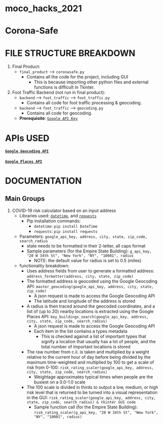 # **moco_hacks_2021**
# **Corona-Safe**
#
# **FILE STRUCTURE BREAKDOWN**
1. Final Product:
    - `final_product` --> `coronasafe.py`
        - Contains all the code for the project, including GUI
            - This is because importing other python files and external functions is difficult in Tkinter.
2. Foot Traffic Backend (not run in final product):
    - `backend` --> `foot_traffic` --> `foot_traffic.py`
        - Contains all code for foot traffic processing & geocoding.
    - `backend` --> `foot_traffic` --> `geocoding.py`
        - Contains all code for geocoding.
    - **Prerequisite**: [`Google API Key`](https://developers.google.com/maps/documentation/javascript/get-api-key)
#
# **APIs USED**
#### [`Google Geocoding API`](https://developers.google.com/maps/documentation/geocoding/overview)
#### [`Google Places API`](https://developers.google.com/maps/documentation/places/web-service/overview)
#
# **DOCUMENTATION**
## **Main Groups**
1. COVID-19 risk calculator based on an input address
    - Libraries used: [`datetime`](https://docs.python.org/3/library/datetime.html), and [`requests`](https://pypi.org/project/requests/)
        - Pip installation commands:
            - `datetime`: `pip install DateTime`
            - `requests`: `pip install requests`
    - Parameters: `google_api_key, address, city, state, zip_code, search_radius`
        - state needs to be formatted in their 2-letter, all caps format
        - Sample parameters (for the Empire State Building): `g_api_key, "20 W 34th St", "New York", "NY", "10001", radius`
            - NOTE: the default value for radius is set to 0.5 (miles)
    - functionality breakdown:
        - Uses address fields from user to generate a formatted address: `address_formatter(address, city, state, zip_code)`
        - The formatted address is geocoded using the Google Geocoding API: `master_geocoding(google_api_key, address, city, state, zip_code)`
            - A json request is made to access the Google Geocoding API
            - The latitude and longitude of the address is stored
        - A radius is then traced around the geocoded coordinates, and a list of (up to 20) nearby locations is extracted using the Google Places API: `key_buildings_search(google_api_key, address, city, state, zip_code, search_radius)`
            - A json request is made to access the Google Geocoding API
            - Each item in the list contains a types metadata
                - This is checked against a list of important types that signify a location that usually has a lot of people, and the total number of important locations is stored
        - The raw number from c.ii. is taken and multiplied by a weight relative to the current hour of day before being divided by the maximum time-weighted and multiplied by 100 to get a scale of risk from 0-100: `risk_rating_scaler(google_api_key, address, city, state, zip_code, search_radius)`
            - Weightage approximates typical times when people are the busiest on a  0.0-1.0 scale
        - The 100 scale is divided in thirds to output a low, medium, or high risk level that is returned to be turned into a visual representation in the GUI: `risk_rating_scaler(google_api_key, address, city, state, zip_code, search_radius) & tkinter GUI code`
            - Sample function call (for the Empire State Building): `risk_rating_scaler(g_api_key, "20 W 34th St", "New York", "NY", "10001", radius)`
